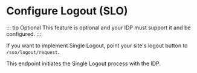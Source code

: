 # Configure Logout (SLO)

::: tip Optional
This feature is optional and your IDP must support it and be configured.
:::

If you want to implement Single Logout, point your site's logout button to `/sso/logout/request`.

This endpoint initiates the Single Logout process with the IDP.